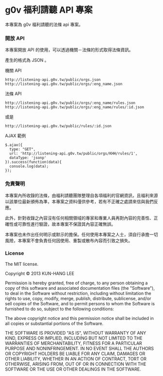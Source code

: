 # g0v 福利請聽 API 專案

本專案為 g0v 福利請聽的法條 api 專案。

### 開放 API

本專案開放 API 的使用，可以透過機關－法條的形式取得法條資訊。

產生的格式為 JSON 。

機關 API

    http://listening-api.g0v.tw/public/orgs.json
    http://listening-api.g0v.tw/public/orgs/:eng_name.json

法條 API

    http://listening-api.g0v.tw/public/orgs/:eng_name/rules.json
    http://listening-api.g0v.tw/public/orgs/:eng_name/rules/:id.json

或是

    http://listening-api.g0v.tw/public/rules/:id.json

AJAX 範例

    $.ajax({
      type: "GET",
      url: 'http://listening-api.g0v.tw/public/orgs/KHH/rules/1',
      dataType: 'jsonp'
    }).success(function(data){
      console.log(data);
    });

### 免責聲明

本專案內所收錄的法條，由福利請聽團隊整理自各項福利的官網資訊，且福利來源以該單位最新頒佈為準，本專案之資料僅供參考，若有不正確之處請來信與我們反應。

此外，針對收錄之內容沒有任何相關領域的專家和專業人員再對內容的完善性、正確性或可靠性進行驗證，故本專案不保證其內容正確無誤。

本專案也未作出任何明示或默示的擔保。任何使用本專案之人士，須自行承擔一切風險，本專案不會負責任何因使用、重製或散布內容而引致之損失。

### License

The MIT license.

Copyright © 2013 KUN-HANG LEE

Permission is hereby granted, free of charge, to any person obtaining a copy of this software and associated documentation files (the "Software"), to deal in the Software without restriction, including without limitation the rights to use, copy, modify, merge, publish, distribute, sublicense, and/or sell copies of the Software, and to permit persons to whom the Software is furnished to do so, subject to the following conditions:

The above copyright notice and this permission notice shall be included in all copies or substantial portions of the Software.

THE SOFTWARE IS PROVIDED "AS IS", WITHOUT WARRANTY OF ANY KIND, EXPRESS OR IMPLIED, INCLUDING BUT NOT LIMITED TO THE WARRANTIES OF MERCHANTABILITY, FITNESS FOR A PARTICULAR PURPOSE AND NONINFRINGEMENT. IN NO EVENT SHALL THE AUTHORS OR COPYRIGHT HOLDERS BE LIABLE FOR ANY CLAIM, DAMAGES OR OTHER LIABILITY, WHETHER IN AN ACTION OF CONTRACT, TORT OR OTHERWISE, ARISING FROM, OUT OF OR IN CONNECTION WITH THE SOFTWARE OR THE USE OR OTHER DEALINGS IN THE SOFTWARE.